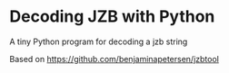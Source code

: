 #  Decoding JZB with Python

A tiny Python program for decoding a jzb string

Based on https://github.com/benjaminapetersen/jzbtool
